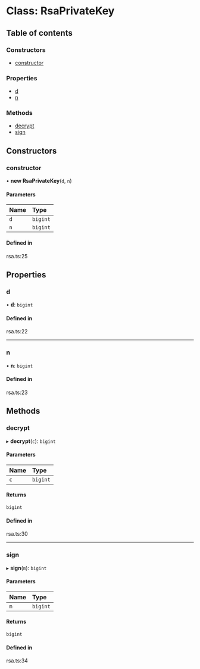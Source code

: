 # Class: RsaPrivateKey

## Table of contents

### Constructors

- [constructor](RsaPrivateKey.md#constructor)

### Properties

- [d](RsaPrivateKey.md#d)
- [n](RsaPrivateKey.md#n)

### Methods

- [decrypt](RsaPrivateKey.md#decrypt)
- [sign](RsaPrivateKey.md#sign)

## Constructors

### constructor

• **new RsaPrivateKey**(`d`, `n`)

#### Parameters

| Name | Type |
| :------ | :------ |
| `d` | `bigint` |
| `n` | `bigint` |

#### Defined in

rsa.ts:25

## Properties

### d

• **d**: `bigint`

#### Defined in

rsa.ts:22

___

### n

• **n**: `bigint`

#### Defined in

rsa.ts:23

## Methods

### decrypt

▸ **decrypt**(`c`): `bigint`

#### Parameters

| Name | Type |
| :------ | :------ |
| `c` | `bigint` |

#### Returns

`bigint`

#### Defined in

rsa.ts:30

___

### sign

▸ **sign**(`m`): `bigint`

#### Parameters

| Name | Type |
| :------ | :------ |
| `m` | `bigint` |

#### Returns

`bigint`

#### Defined in

rsa.ts:34
